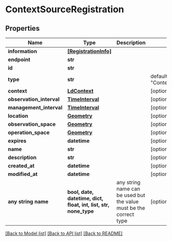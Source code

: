# ContextSourceRegistration


## Properties
Name | Type | Description | Notes
------------ | ------------- | ------------- | -------------
**information** | [**[RegistrationInfo]**](RegistrationInfo.md) |  | 
**endpoint** | **str** |  | 
**id** | **str** |  | 
**type** | **str** |  | defaults to "ContextSourceRegistration"
**context** | [**LdContext**](LdContext.md) |  | [optional] 
**observation_interval** | [**TimeInterval**](TimeInterval.md) |  | [optional] 
**management_interval** | [**TimeInterval**](TimeInterval.md) |  | [optional] 
**location** | [**Geometry**](Geometry.md) |  | [optional] 
**observation_space** | [**Geometry**](Geometry.md) |  | [optional] 
**operation_space** | [**Geometry**](Geometry.md) |  | [optional] 
**expires** | **datetime** |  | [optional] 
**name** | **str** |  | [optional] 
**description** | **str** |  | [optional] 
**created_at** | **datetime** |  | [optional] 
**modified_at** | **datetime** |  | [optional] 
**any string name** | **bool, date, datetime, dict, float, int, list, str, none_type** | any string name can be used but the value must be the correct type | [optional]

[[Back to Model list]](../README.md#documentation-for-models) [[Back to API list]](../README.md#documentation-for-api-endpoints) [[Back to README]](../README.md)


